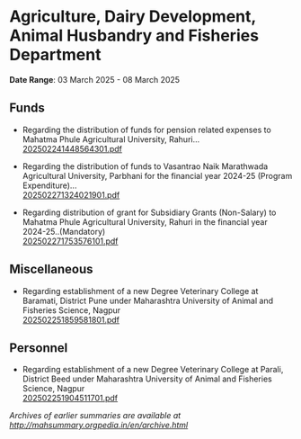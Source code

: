 # Agriculture, Dairy Development, Animal Husbandry and Fisheries Department

**Date Range**: 03 March 2025 - 08 March 2025


## Funds
- Regarding the distribution of funds for pension related expenses to Mahatma Phule Agricultural University, Rahuri...\
  [202502241448564301.pdf](https://gr.maharashtra.gov.in/Site/Upload/Government%20Resolutions/English/202502241448564301.pdf)

- Regarding the distribution of funds to Vasantrao Naik Marathwada Agricultural University, Parbhani for the financial year 2024-25 (Program Expenditure)...\
  [202502271324021901.pdf](https://gr.maharashtra.gov.in/Site/Upload/Government%20Resolutions/English/202502271324021901.pdf)

- Regarding distribution of grant for Subsidiary Grants (Non-Salary) to Mahatma Phule Agricultural University, Rahuri in the financial year 2024-25..(Mandatory)\
  [202502271753576101.pdf](https://gr.maharashtra.gov.in/Site/Upload/Government%20Resolutions/English/202502271753576101.pdf)

## Miscellaneous
- Regarding establishment of a new Degree Veterinary College at Baramati, District Pune under Maharashtra University of Animal and Fisheries Science, Nagpur\
  [202502251859581801.pdf](https://gr.maharashtra.gov.in/Site/Upload/Government%20Resolutions/English/202502251859581801.pdf)

## Personnel
- Regarding establishment of a new Degree Veterinary College at Parali, District Beed under Maharashtra University of Animal and Fisheries Science, Nagpur\
  [202502251904511701.pdf](https://gr.maharashtra.gov.in/Site/Upload/Government%20Resolutions/English/202502251904511701.pdf)


*Archives of earlier summaries are available at http://mahsummary.orgpedia.in/en/archive.html*
